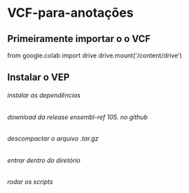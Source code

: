 # VCF-para-anotações

## Primeiramente importar o o VCF 

from google.colab import drive
drive.mount('/content/drive')

## Instalar o VEP

###### instalar as dependências
###### download da release ensembl-ref 105. no github
###### descompactar o arquivo .tar.gz
###### entrar dentro do diretório
###### rodar os scripts
